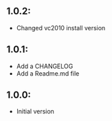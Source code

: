## 1.0.2:
 * Changed vc2010 install version

## 1.0.1:
 * Add a CHANGELOG
 * Add a Readme.md file

## 1.0.0:
 * Initial version
